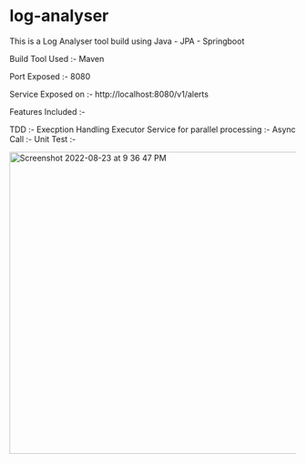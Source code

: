# log-analyser

This is a Log Analyser tool build using Java - JPA - Springboot 

Build Tool Used :- Maven 

Port Exposed :- 8080

Service Exposed on :- http://localhost:8080/v1/alerts

Features Included :-

TDD :-
Execption Handling 
Executor Service for parallel processing :- 
Async Call :-
Unit Test :-

<img width="530" alt="Screenshot 2022-08-23 at 9 36 47 PM" src="https://user-images.githubusercontent.com/56405921/186334650-0fcb4382-8b43-4a34-b849-ec8e7415e0b0.png">




